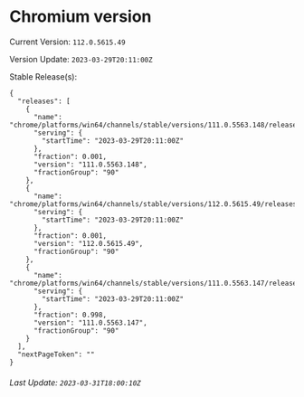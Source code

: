 # Chromium version

Current Version: `112.0.5615.49`

Version Update: `2023-03-29T20:11:00Z`

Stable Release(s):
```
{
  "releases": [
    {
      "name": "chrome/platforms/win64/channels/stable/versions/111.0.5563.148/releases/1680120660",
      "serving": {
        "startTime": "2023-03-29T20:11:00Z"
      },
      "fraction": 0.001,
      "version": "111.0.5563.148",
      "fractionGroup": "90"
    },
    {
      "name": "chrome/platforms/win64/channels/stable/versions/112.0.5615.49/releases/1680120660",
      "serving": {
        "startTime": "2023-03-29T20:11:00Z"
      },
      "fraction": 0.001,
      "version": "112.0.5615.49",
      "fractionGroup": "90"
    },
    {
      "name": "chrome/platforms/win64/channels/stable/versions/111.0.5563.147/releases/1680120660",
      "serving": {
        "startTime": "2023-03-29T20:11:00Z"
      },
      "fraction": 0.998,
      "version": "111.0.5563.147",
      "fractionGroup": "90"
    }
  ],
  "nextPageToken": ""
}
```

###### Last Update: `2023-03-31T18:00:10Z`
        